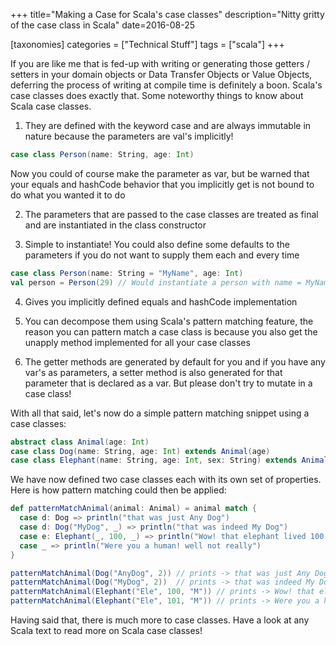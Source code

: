 +++
title="Making a Case for Scala's case classes"
description="Nitty gritty of the case class in Scala"
date=2016-08-25

[taxonomies]
categories = ["Technical Stuff"]
tags = ["scala"]
+++


If you are like me that is fed-up with writing or generating those getters / setters in your domain objects or
Data Transfer Objects or Value Objects, deferring the process of writing at compile time is definitely a boon. Scala's case classes does exactly that. 
Some noteworthy things to know about Scala case classes.

1. They are defined with the keyword case and are always immutable in nature because the parameters are val's implicitly!

```scala
case class Person(name: String, age: Int)
```
  Now you could of course make the parameter as var, but be warned that your equals and hashCode behavior that you
  implicitly get is not bound to do what you wanted it to do

2. The parameters that are passed to the case classes are treated as final and are instantiated in the class constructor

3. Simple to instantiate! You could also define some defaults to the parameters if you do not want to supply them each
   and every time

```scala
case class Person(name: String = "MyName", age: Int)
val person = Person(29) // Would instantiate a person with name = MyName and age = 29
```

4. Gives you implicitly defined equals and hashCode implementation

5. You can decompose them using Scala's pattern matching feature, the reason you can pattern match a case class is because
   you also get the unapply method implemented for all your case classes

6. The getter methods are generated by default for you and if you have any var's as parameters, a setter method is also generated
   for that parameter that is declared as a var. But please don't try to mutate in a case class!

With all that said, let's now do a simple pattern matching snippet using a case classes:

```scala
abstract class Animal(age: Int)
case class Dog(name: String, age: Int) extends Animal(age)
case class Elephant(name: String, age: Int, sex: String) extends Animal(age)
```

We have now defined two case classes each with its own set of properties. Here is how pattern matching could then be applied:

```scala
def patternMatchAnimal(animal: Animal) = animal match {
  case d: Dog => println("that was just Any Dog")
  case d: Dog("MyDog", _) => println("that was indeed My Dog")
  case e: Elephant(_, 100, _) => println("Wow! that elephant lived 100 years")
  case _ => println("Were you a human! well not really")
}

patternMatchAnimal(Dog("AnyDog", 2)) // prints -> that was just Any Dog
patternMatchAnimal(Dog("MyDog", 2))  // prints -> that was indeed My Dog
patternMatchAnimal(Elephant("Ele", 100, "M")) // prints -> Wow! that elephant lived 100 years
patternMatchAnimal(Elephant("Ele", 101, "M")) // prints -> Were you a human! well not really
```

Having said that, there is much more to case classes. Have a look at any Scala text to read more on Scala case classes!